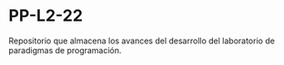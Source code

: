 # PP-L2-22
Repositorio que almacena los avances del desarrollo del laboratorio de paradigmas de programación.
